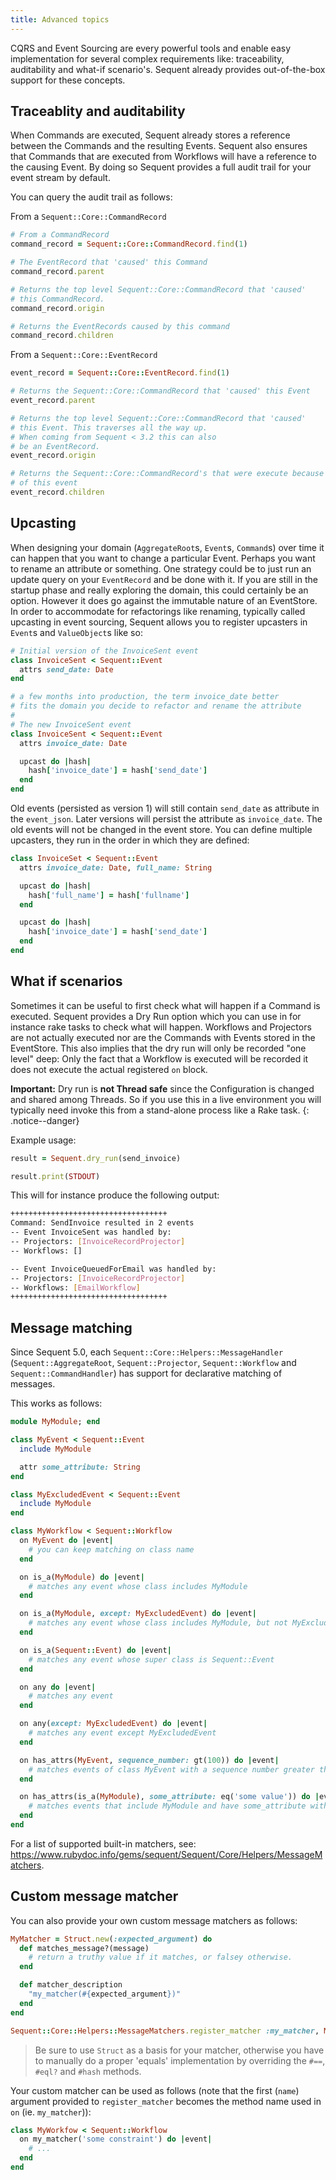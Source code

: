 ```yaml
---
title: Advanced topics
---
```


CQRS and Event Sourcing are every powerful tools
and enable easy implementation for several complex requirements like: traceability, auditability and what-if scenario's. Sequent already provides out-of-the-box support for these concepts.

## Traceablity and auditability

When Commands are executed, Sequent already stores a reference
between the Commands and the resulting Events. Sequent also ensures
that Commands that are executed from Workflows will have a reference
to the causing Event.
By doing so Sequent provides a full audit trail for your event stream
by default.

You can query the audit trail as follows:

From a `Sequent::Core::CommandRecord`
```ruby
# From a CommandRecord
command_record = Sequent::Core::CommandRecord.find(1)

# The EventRecord that 'caused' this Command
command_record.parent

# Returns the top level Sequent::Core::CommandRecord that 'caused'
# this CommandRecord.
command_record.origin

# Returns the EventRecords caused by this command
command_record.children
```

From a `Sequent::Core::EventRecord`
```ruby
event_record = Sequent::Core::EventRecord.find(1)

# Returns the Sequent::Core::CommandRecord that 'caused' this Event
event_record.parent

# Returns the top level Sequent::Core::CommandRecord that 'caused'
# this Event. This traverses all the way up.
# When coming from Sequent < 3.2 this can also
# be an EventRecord.
event_record.origin

# Returns the Sequent::Core::CommandRecord's that were execute because
# of this event
event_record.children
```

## Upcasting

When designing your domain (`AggregateRoot`s, `Event`s, `Command`s) over time it can happen
that you want to change a particular Event. Perhaps you want to rename an attribute or something.
One strategy could be to just run an update query on your `EventRecord` and be done with it. If you are still
in the startup phase and really exploring the domain, this could certainly be an option. However it does go
against the immutable nature of an EventStore.
In order to accommodate for refactorings like renaming, typically called upcasting in event sourcing, Sequent
allows you to register upcasters in `Event`s and `ValueObject`s like so:

```ruby
# Initial version of the InvoiceSent event
class InvoiceSent < Sequent::Event
  attrs send_date: Date
end

# a few months into production, the term invoice_date better
# fits the domain you decide to refactor and rename the attribute
#
# The new InvoiceSent event
class InvoiceSent < Sequent::Event
  attrs invoice_date: Date

  upcast do |hash|
    hash['invoice_date'] = hash['send_date']
  end
end
```

Old events (persisted as version 1) will still contain `send_date` as attribute in the `event_json`.
Later versions will persist the attribute as `invoice_date`. The old events will not be changed in the
event store.
You can define multiple upcasters, they run in the order in which they are defined:

```ruby
class InvoiceSet < Sequent::Event
  attrs invoice_date: Date, full_name: String

  upcast do |hash|
    hash['full_name'] = hash['fullname']
  end

  upcast do |hash|
    hash['invoice_date'] = hash['send_date']
  end
end
```

## What if scenarios

Sometimes it can be useful to first check what will happen if a Command
is executed. Sequent provides a Dry Run option which you can use
in for instance rake tasks to check what will happen. Workflows and
Projectors are not actually executed nor are the Commands with
Events stored in the EventStore. This also implies that
the dry run will only be recorded "one level" deep: Only the fact
that a Workflow is executed will be recorded it does not execute
the actual registered `on` block.

**Important:** Dry run is **not Thread safe** since the Configuration
is changed and shared among Threads. So if you use this in a live
environment you will typically need invoke this from a stand-alone process
like a Rake task.
{: .notice--danger}


Example usage:

```ruby
result = Sequent.dry_run(send_invoice)

result.print(STDOUT)
```

This will for instance produce the following output:

```bash
+++++++++++++++++++++++++++++++++++
Command: SendInvoice resulted in 2 events
-- Event InvoiceSent was handled by:
-- Projectors: [InvoiceRecordProjector]
-- Workflows: []

-- Event InvoiceQueuedForEmail was handled by:
-- Projectors: [InvoiceRecordProjector]
-- Workflows: [EmailWorkflow]
+++++++++++++++++++++++++++++++++++
```

## Message matching

Since Sequent 5.0, each `Sequent::Core::Helpers::MessageHandler` (`Sequent::AggregateRoot`, `Sequent::Projector`, `Sequent::Workflow` and `Sequent::CommandHandler`) has support for declarative matching of messages.

This works as follows:

```ruby
module MyModule; end

class MyEvent < Sequent::Event
  include MyModule

  attr some_attribute: String
end

class MyExcludedEvent < Sequent::Event
  include MyModule
end

class MyWorkflow < Sequent::Workflow
  on MyEvent do |event|
    # you can keep matching on class name
  end

  on is_a(MyModule) do |event|
    # matches any event whose class includes MyModule
  end

  on is_a(MyModule, except: MyExcludedEvent) do |event|
    # matches any event whose class includes MyModule, but not MyExcludedEvent
  end

  on is_a(Sequent::Event) do |event|
    # matches any event whose super class is Sequent::Event
  end

  on any do |event|
    # matches any event
  end

  on any(except: MyExcludedEvent) do |event|
    # matches any event except MyExcludedEvent
  end

  on has_attrs(MyEvent, sequence_number: gt(100)) do |event|
    # matches events of class MyEvent with a sequence number greater than 100
  end

  on has_attrs(is_a(MyModule), some_attribute: eq('some value')) do |event|
    # matches events that include MyModule and have some_attribute with a value of 'some value'
  end
end
```

For a list of supported built-in matchers, see: https://www.rubydoc.info/gems/sequent/Sequent/Core/Helpers/MessageMatchers.

## Custom message matcher

You can also provide your own custom message matchers as follows:

```ruby
MyMatcher = Struct.new(:expected_argument) do
  def matches_message?(message)
    # return a truthy value if it matches, or falsey otherwise.
  end

  def matcher_description
    "my_matcher(#{expected_argument})"
  end
end

Sequent::Core::Helpers::MessageMatchers.register_matcher :my_matcher, MyMatcher
```

> Be sure to use `Struct` as a basis for your matcher, otherwise you have to manually do a proper 'equals'
implementation by overriding the `#==`, `#eql?` and `#hash` methods.

Your custom matcher can be used as follows (note that the first (`name`) argument provided to `register_matcher` becomes
the method name used in `on` (ie. `my_matcher`)):

```ruby
class MyWorkfow < Sequent::Workflow
  on my_matcher('some constraint') do |event|
    # ...
  end
end
```
